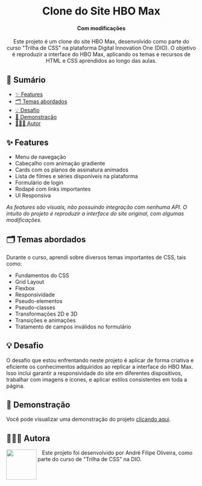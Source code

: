 <h1 align="center">Clone do Site HBO Max</h1>
<h4 align="center">Com modificações</h4>

<p align="center">
  Este projeto é um clone do site HBO Max, desenvolvido como parte do curso "Trilha de CSS" na plataforma Digital Innovation One (DIO). O objetivo é reproduzir a interface do HBO Max, aplicando os temas e recursos de HTML e CSS aprendidos ao longo das aulas.
</p>

## 📎 Sumário

- [✨ Features](#features)
- [🗂️ Temas abordados](#topics)
- [💡 Desafio](#challenges)
- [🚀 Demonstração](#demo)
- [🧑🏾‍💻 Autor](#author)

<h2 id="features">✨ Features</h2>

- Menu de navegação
- Cabeçalho com animação gradiente
- Cards com os planos de assinatura animados
- Lista de filmes e séries disponíveis na plataforma
- Formulário de login
- Rodapé com links importantes
- UI Responsiva

*As features são visuais, não possuindo integração com nenhuma API. O intuito do projeto é reproduzir a interface do site original, com algumas modificações.*

<h2 id="topics">🗂️ Temas abordados</h2>

Durante o curso, aprendi sobre diversos temas importantes de CSS, tais como:

- Fundamentos do CSS
- Grid Layout
- Flexbox
- Responsividade
- Pseudo-elementos
- Pseudo-classes
- Transformações 2D e 3D
- Transições e animações
- Tratamento de campos inválidos no formulário

<h2 id="challenges">💡 Desafio</h2>

O desafio que estou enfrentando neste projeto é aplicar de forma criativa e eficiente os conhecimentos adquiridos ao replicar a interface do HBO Max. Isso inclui garantir a responsividade do site em diferentes dispositivos, trabalhar com imagens e ícones, e aplicar estilos consistentes em toda a página.

<h2 id="demo">🚀 Demonstração</h2>

Você pode visualizar uma demonstração do projeto [clicando aqui](https://andrefods1993.github.io/dio.me_CSSDeveloper_modulo_3/).

<h2 id="author">🧑🏾‍💻 Autora</h2>

<p>
    <img align=left margin=10 width=80 src="https://avatars.githubusercontent.com/u/132412680?v=4"/>
    <p>&nbsp&nbsp&nbspEste projeto foi desenvolvido por André Filipe Oliveira, como parte do curso de "Trilha de CSS" na DIO.<br>
</p> 